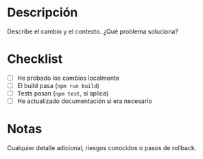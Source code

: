 # Descripción

Describe el cambio y el contexto. ¿Qué problema soluciona?

# Checklist
- [ ] He probado los cambios localmente
- [ ] El build pasa (`npm run build`)
- [ ] Tests pasan (`npm test`, si aplica)
- [ ] He actualizado documentación si era necesario

# Notas
Cualquier detalle adicional, riesgos conocidos o pasos de rollback.
